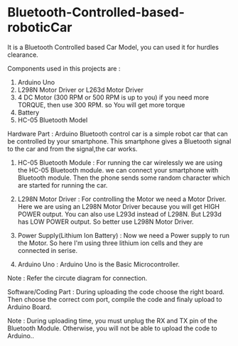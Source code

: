 # Bluetooth-Controlled-based-roboticCar
It is a Bluetooth Controlled based Car Model, you can used it for hurdles clearance.

Components used in this projects are :
1. Arduino Uno
2. L298N Motor Driver or L263d Motor Driver
3. 4 DC Motor (300 RPM or 500 RPM is up to you)
    if you need more TORQUE, then use 300 RPM. so You will get more torque
4. Battery
5. HC-05 Bluetooth Model


Hardware Part :
Arduino Bluetooth control car is a simple robot car that can be controlled by your smartphone. This smartphone gives a Bluetooth signal to the car and from the signal,the car works.

1. HC-05 Bluetooth Module : 
For running the car wirelessly we are using the HC-05 Bluetooth module. we can connect your smartphone with Bluetooth module. Then the phone sends some random character which are started for running the car.

2. L298N Motor Driver :
For controlling the Motor we need a Motor Driver. Here we are using an L298N Motor Driver because you will get HIGH POWER output. You can also use L293d instead of L298N. But L293d has LOW POWER output. So better use L298N Motor Driver.

3. Power Supply(Lithium Ion Battery) : 
Now we need a Power supply to run the Motor. So here I'm using three lithium ion cells and they are connected in serise.

4. Arduino Uno :
Arduino Uno is the Basic Microcontroller. 

Note :
Refer the circute diagram for connection.



Software/Coding Part :
During uploading the code choose the right board. Then choose the correct com port, compile the code and finaly upload to Arduino Board.


Note : 
During uploading time, you must unplug the RX and TX pin of the Bluetooth Module. Otherwise, you will not be able to upload the code to Arduino..



